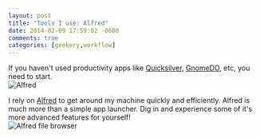 ```yaml
---
layout: post
title: "Tools I use: Alfred"
date: 2014-02-09 17:59:02 -0600
comments: true
categories: [geekery,workflow]
---
```

[idquick]: http://qsapp.com/
[idgnome]: http://cooperteam.net/
[idalfred]: http://www.alfredapp.com/
If you haven't used productivity apps like [Quicksilver][idquick], [GnomeDO][idgnome], etc, you need to start.
<br>
![Alfred](/images/alfred/alfred.png)
<!--more-->
I rely on [Alfred][idalfred] to get around my machine quickly and efficiently. Alfred is much more than a simple app launcher. Dig in and experience some of it's more advanced features for yourself!
<br>
![Alfred file browser](/images/alfred/alfred2.png)